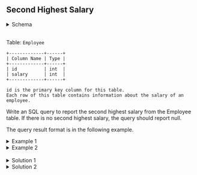 ## Second Highest Salary

<details>
<summary>Schema</summary>

```sql
Create table If Not Exists Employee (id int, salary int);

Truncate table Employee;

insert into Employee (id, salary) values ('1', '100');
insert into Employee (id, salary) values ('2', '200');
insert into Employee (id, salary) values ('3', '300');
```
</details>
<br />

Table: `Employee`
```
+-------------+------+
| Column Name | Type |
+-------------+------+
| id          | int  |
| salary      | int  |
+-------------+------+

id is the primary key column for this table.
Each row of this table contains information about the salary of an employee.
```

Write an SQL query to report the second highest salary from the Employee table. If there is no second highest salary, the query should report null.

The query result format is in the following example.

<details>
<summary>Example 1</summary>

```
Input: 

Employee table:
+----+--------+
| id | salary |
+----+--------+
| 1  | 100    |
| 2  | 200    |
| 3  | 300    |
+----+--------+

Output: 
+---------------------+
| SecondHighestSalary |
+---------------------+
| 200                 |
+---------------------+
```
</details>

<details>
<summary>Example 2</summary>

```
Input: 

Employee table:
+----+--------+
| id | salary |
+----+--------+
| 1  | 100    |
+----+--------+

Output: 
+---------------------+
| SecondHighestSalary |
+---------------------+
| null                |
+---------------------+
```
</details>
<br />

<details>
<summary>Solution 1</summary>

```sql
SELECT (SELECT DISTINCT salary from Employee ORDER BY salary DESC LIMIT 1 OFFSET 1) AS SecondHighestSalary;
```
</details>

<details>
<summary>Solution 2</summary>

```sql
SELECT  MAX(SALARY) AS SecondHighestSalary FROM EMPLOYEE WHERE SALARY <>(SELECT MAX(SALARY) FROM EMPLOYEE);
```
</details>